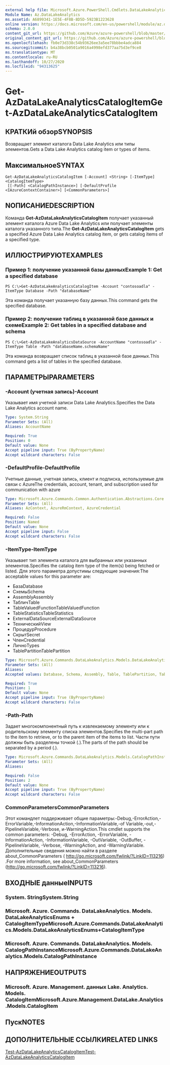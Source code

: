 ```yaml
---
external help file: Microsoft.Azure.PowerShell.Cmdlets.DataLakeAnalytics.dll-Help.xml
Module Name: Az.DataLakeAnalytics
ms.assetid: A6899341-1E5E-4F8B-8D5D-5923B1223628
online version: https://docs.microsoft.com/en-us/powershell/module/az.datalakeanalytics/get-azdatalakeanalyticscatalogitem
schema: 2.0.0
content_git_url: https://github.com/Azure/azure-powershell/blob/master/src/DataLakeAnalytics/DataLakeAnalytics/help/Get-AzDataLakeAnalyticsCatalogItem.md
original_content_git_url: https://github.com/Azure/azure-powershell/blob/master/src/DataLakeAnalytics/DataLakeAnalytics/help/Get-AzDataLakeAnalyticsCatalogItem.md
ms.openlocfilehash: fb0e73d338c54b93626ee3a5ee78bbbe4adca884
ms.sourcegitcommit: b4a38bcb0501a9016a4998efd377aa75d3ef9ce8
ms.translationtype: MT
ms.contentlocale: ru-RU
ms.lasthandoff: 10/27/2020
ms.locfileid: "94313625"
---
```

# <span data-ttu-id="a9682-101">Get-AzDataLakeAnalyticsCatalogItem</span><span class="sxs-lookup"><span data-stu-id="a9682-101">Get-AzDataLakeAnalyticsCatalogItem</span></span>

## <span data-ttu-id="a9682-102">КРАТКИй обзор</span><span class="sxs-lookup"><span data-stu-id="a9682-102">SYNOPSIS</span></span>
<span data-ttu-id="a9682-103">Возвращает элемент каталога Data Lake Analytics или типы элементов.</span><span class="sxs-lookup"><span data-stu-id="a9682-103">Gets a Data Lake Analytics catalog item or types of items.</span></span>

## <span data-ttu-id="a9682-104">Максимальное</span><span class="sxs-lookup"><span data-stu-id="a9682-104">SYNTAX</span></span>

```
Get-AzDataLakeAnalyticsCatalogItem [-Account] <String> [-ItemType] <CatalogItemType>
 [[-Path] <CatalogPathInstance>] [-DefaultProfile <IAzureContextContainer>] [<CommonParameters>]
```

## <span data-ttu-id="a9682-105">NОПИСАНИЕ</span><span class="sxs-lookup"><span data-stu-id="a9682-105">DESCRIPTION</span></span>
<span data-ttu-id="a9682-106">Команда **Get-AzDataLakeAnalyticsCatalogItem** получает указанный элемент каталога Azure Data Lake Analytics или получает элементы каталога указанного типа.</span><span class="sxs-lookup"><span data-stu-id="a9682-106">The **Get-AzDataLakeAnalyticsCatalogItem** gets a specified Azure Data Lake Analytics catalog item, or gets catalog items of a specified type.</span></span>

## <span data-ttu-id="a9682-107">ИЛЛЮСТРИРУЮТ</span><span class="sxs-lookup"><span data-stu-id="a9682-107">EXAMPLES</span></span>

### <span data-ttu-id="a9682-108">Пример 1: получение указанной базы данных</span><span class="sxs-lookup"><span data-stu-id="a9682-108">Example 1: Get a specified database</span></span>
```
PS C:\>Get-AzDataLakeAnalyticsCatalogItem -Account "contosoadla" -ItemType Database -Path "databaseName"
```

<span data-ttu-id="a9682-109">Эта команда получает указанную базу данных.</span><span class="sxs-lookup"><span data-stu-id="a9682-109">This command gets the specified database.</span></span>

### <span data-ttu-id="a9682-110">Пример 2: получение таблиц в указанной базе данных и схеме</span><span class="sxs-lookup"><span data-stu-id="a9682-110">Example 2: Get tables in a specified database and schema</span></span>
```
PS C:\>Get-AzDataLakeAnalyticsDataSource -AccountName "contosoadla" -ItemType Table -Path "databaseName.schemaName"
```

<span data-ttu-id="a9682-111">Эта команда возвращает список таблиц в указанной базе данных.</span><span class="sxs-lookup"><span data-stu-id="a9682-111">This command gets a list of tables in the specified database.</span></span>

## <span data-ttu-id="a9682-112">ПАРАМЕТРЫ</span><span class="sxs-lookup"><span data-stu-id="a9682-112">PARAMETERS</span></span>

### <span data-ttu-id="a9682-113">-Account (учетная запись)</span><span class="sxs-lookup"><span data-stu-id="a9682-113">-Account</span></span>
<span data-ttu-id="a9682-114">Указывает имя учетной записи Data Lake Analytics.</span><span class="sxs-lookup"><span data-stu-id="a9682-114">Specifies the Data Lake Analytics account name.</span></span>

```yaml
Type: System.String
Parameter Sets: (All)
Aliases: AccountName

Required: True
Position: 0
Default value: None
Accept pipeline input: True (ByPropertyName)
Accept wildcard characters: False
```

### <span data-ttu-id="a9682-115">-DefaultProfile</span><span class="sxs-lookup"><span data-stu-id="a9682-115">-DefaultProfile</span></span>
<span data-ttu-id="a9682-116">Учетные данные, учетная запись, клиент и подписка, используемые для связи с Azure</span><span class="sxs-lookup"><span data-stu-id="a9682-116">The credentials, account, tenant, and subscription used for communication with azure</span></span>

```yaml
Type: Microsoft.Azure.Commands.Common.Authentication.Abstractions.Core.IAzureContextContainer
Parameter Sets: (All)
Aliases: AzContext, AzureRmContext, AzureCredential

Required: False
Position: Named
Default value: None
Accept pipeline input: False
Accept wildcard characters: False
```

### <span data-ttu-id="a9682-117">-ItemType</span><span class="sxs-lookup"><span data-stu-id="a9682-117">-ItemType</span></span>
<span data-ttu-id="a9682-118">Указывает тип элемента каталога для выбранных или указанных элементов.</span><span class="sxs-lookup"><span data-stu-id="a9682-118">Specifies the catalog item type of the item(s) being fetched or listed.</span></span>
<span data-ttu-id="a9682-119">Для этого параметра допустимы следующие значения:</span><span class="sxs-lookup"><span data-stu-id="a9682-119">The acceptable values for this parameter are:</span></span>
- <span data-ttu-id="a9682-120">База</span><span class="sxs-lookup"><span data-stu-id="a9682-120">Database</span></span>
- <span data-ttu-id="a9682-121">Схемы</span><span class="sxs-lookup"><span data-stu-id="a9682-121">Schema</span></span>
- <span data-ttu-id="a9682-122">Assembly</span><span class="sxs-lookup"><span data-stu-id="a9682-122">Assembly</span></span>
- <span data-ttu-id="a9682-123">Таблич</span><span class="sxs-lookup"><span data-stu-id="a9682-123">Table</span></span>
- <span data-ttu-id="a9682-124">TableValuedFunction</span><span class="sxs-lookup"><span data-stu-id="a9682-124">TableValuedFunction</span></span>
- <span data-ttu-id="a9682-125">TableStatistics</span><span class="sxs-lookup"><span data-stu-id="a9682-125">TableStatistics</span></span>
- <span data-ttu-id="a9682-126">ExternalDataSource</span><span class="sxs-lookup"><span data-stu-id="a9682-126">ExternalDataSource</span></span>
- <span data-ttu-id="a9682-127">Технический</span><span class="sxs-lookup"><span data-stu-id="a9682-127">View</span></span>
- <span data-ttu-id="a9682-128">Процедур</span><span class="sxs-lookup"><span data-stu-id="a9682-128">Procedure</span></span>
- <span data-ttu-id="a9682-129">Скрыт</span><span class="sxs-lookup"><span data-stu-id="a9682-129">Secret</span></span>
- <span data-ttu-id="a9682-130">Член</span><span class="sxs-lookup"><span data-stu-id="a9682-130">Credential</span></span>
- <span data-ttu-id="a9682-131">Лично</span><span class="sxs-lookup"><span data-stu-id="a9682-131">Types</span></span>
- <span data-ttu-id="a9682-132">TablePartition</span><span class="sxs-lookup"><span data-stu-id="a9682-132">TablePartition</span></span>

```yaml
Type: Microsoft.Azure.Commands.DataLakeAnalytics.Models.DataLakeAnalyticsEnums+CatalogItemType
Parameter Sets: (All)
Aliases:
Accepted values: Database, Schema, Assembly, Table, TablePartition, TableValuedFunction, TableStatistics, ExternalDataSource, View, Procedure, Secret, Credential, Types, Package

Required: True
Position: 1
Default value: None
Accept pipeline input: True (ByPropertyName)
Accept wildcard characters: False
```

### <span data-ttu-id="a9682-133">-Path</span><span class="sxs-lookup"><span data-stu-id="a9682-133">-Path</span></span>
<span data-ttu-id="a9682-134">Задает многокомпонентный путь к извлекаемому элементу или к родительскому элементу списка элементов.</span><span class="sxs-lookup"><span data-stu-id="a9682-134">Specifies the multi-part path to the item to retrieve, or to the parent item of the items to list.</span></span>
<span data-ttu-id="a9682-135">Части пути должны быть разделены точкой (.).</span><span class="sxs-lookup"><span data-stu-id="a9682-135">The parts of the path should be separated by a period (.).</span></span>

```yaml
Type: Microsoft.Azure.Commands.DataLakeAnalytics.Models.CatalogPathInstance
Parameter Sets: (All)
Aliases:

Required: False
Position: 2
Default value: None
Accept pipeline input: True (ByPropertyName)
Accept wildcard characters: False
```

### <span data-ttu-id="a9682-136">CommonParameters</span><span class="sxs-lookup"><span data-stu-id="a9682-136">CommonParameters</span></span>
<span data-ttu-id="a9682-137">Этот командлет поддерживает общие параметры:-Debug,-ErrorAction,-ErrorVariable,-InformationAction,-InformationVariable,-of Variable,-out,-PipelineVariable,-Verbose, и-WarningAction.</span><span class="sxs-lookup"><span data-stu-id="a9682-137">This cmdlet supports the common parameters: -Debug, -ErrorAction, -ErrorVariable, -InformationAction, -InformationVariable, -OutVariable, -OutBuffer, -PipelineVariable, -Verbose, -WarningAction, and -WarningVariable.</span></span> <span data-ttu-id="a9682-138">Дополнительные сведения можно найти в разделе about_CommonParameters ( http://go.microsoft.com/fwlink/?LinkID=113216) .</span><span class="sxs-lookup"><span data-stu-id="a9682-138">For more information, see about_CommonParameters (http://go.microsoft.com/fwlink/?LinkID=113216).</span></span>

## <span data-ttu-id="a9682-139">ВХОДНЫЕ данные</span><span class="sxs-lookup"><span data-stu-id="a9682-139">INPUTS</span></span>

### <span data-ttu-id="a9682-140">System. String</span><span class="sxs-lookup"><span data-stu-id="a9682-140">System.String</span></span>

### <span data-ttu-id="a9682-141">Microsoft. Azure. Commands. DataLakeAnalytics. Models. DataLakeAnalyticsEnums + CatalogItemType</span><span class="sxs-lookup"><span data-stu-id="a9682-141">Microsoft.Azure.Commands.DataLakeAnalytics.Models.DataLakeAnalyticsEnums+CatalogItemType</span></span>

### <span data-ttu-id="a9682-142">Microsoft. Azure. Commands. DataLakeAnalytics. Models. CatalogPathInstance</span><span class="sxs-lookup"><span data-stu-id="a9682-142">Microsoft.Azure.Commands.DataLakeAnalytics.Models.CatalogPathInstance</span></span>

## <span data-ttu-id="a9682-143">НАПРЯЖЕНИЕ</span><span class="sxs-lookup"><span data-stu-id="a9682-143">OUTPUTS</span></span>

### <span data-ttu-id="a9682-144">Microsoft. Azure. Management. данных Lake. Analytics. Models. CatalogItem</span><span class="sxs-lookup"><span data-stu-id="a9682-144">Microsoft.Azure.Management.DataLake.Analytics.Models.CatalogItem</span></span>

## <span data-ttu-id="a9682-145">Пуск</span><span class="sxs-lookup"><span data-stu-id="a9682-145">NOTES</span></span>

## <span data-ttu-id="a9682-146">ДОПОЛНИТЕЛЬНЫЕ ССЫЛКИ</span><span class="sxs-lookup"><span data-stu-id="a9682-146">RELATED LINKS</span></span>

[<span data-ttu-id="a9682-147">Test-AzDataLakeAnalyticsCatalogItem</span><span class="sxs-lookup"><span data-stu-id="a9682-147">Test-AzDataLakeAnalyticsCatalogItem</span></span>](./Test-AzDataLakeAnalyticsCatalogItem.md)


